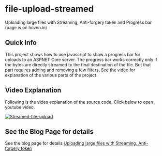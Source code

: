 # file-upload-streamed
Uploading large files with Streaming, Anti-forgery token and Progress bar (page is on hoven.in)

## Quick Info
This project shows how to use javascript to show a progress bar for uploads to an ASPNET Core server. The progress bar works correctly only if the bytes are directly streamed to the final destination of the file. But that part requires adding and removing a few filters. See the video for explanation of the various parts of the project.

## Video Explanation
Following is the video explanation of the source code. Click below to open youtube video.

[![Streamed-file-upload](https://img.youtube.com/vi/1LTG3_zjoqo/0.jpg)](https://www.youtube.com/watch?v=1LTG3_zjoqo)

## See the Blog Page for details

See the blog page for details
[Uploading large files with Streaming, Anti-forgery token](https://hoven.in/aspnet-core/streamed-file-upload-with-progressbar.html)

